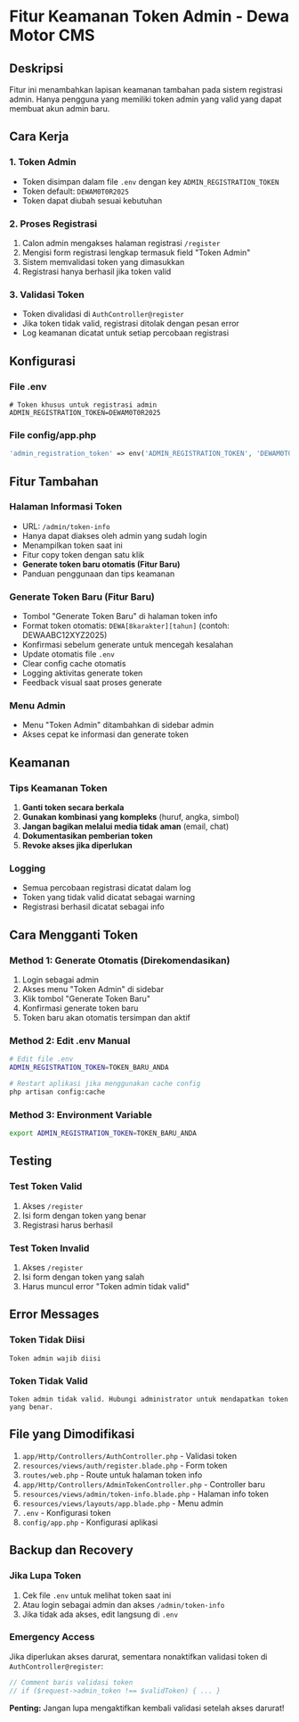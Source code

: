 # Fitur Keamanan Token Admin - Dewa Motor CMS

## Deskripsi

Fitur ini menambahkan lapisan keamanan tambahan pada sistem registrasi admin. Hanya pengguna yang memiliki token admin yang valid yang dapat membuat akun admin baru.

## Cara Kerja

### 1. Token Admin

-   Token disimpan dalam file `.env` dengan key `ADMIN_REGISTRATION_TOKEN`
-   Token default: `DEWAM0T0R2025`
-   Token dapat diubah sesuai kebutuhan

### 2. Proses Registrasi

1. Calon admin mengakses halaman registrasi `/register`
2. Mengisi form registrasi lengkap termasuk field "Token Admin"
3. Sistem memvalidasi token yang dimasukkan
4. Registrasi hanya berhasil jika token valid

### 3. Validasi Token

-   Token divalidasi di `AuthController@register`
-   Jika token tidak valid, registrasi ditolak dengan pesan error
-   Log keamanan dicatat untuk setiap percobaan registrasi

## Konfigurasi

### File .env

```env
# Token khusus untuk registrasi admin
ADMIN_REGISTRATION_TOKEN=DEWAM0T0R2025
```

### File config/app.php

```php
'admin_registration_token' => env('ADMIN_REGISTRATION_TOKEN', 'DEWAM0T0R2025'),
```

## Fitur Tambahan

### Halaman Informasi Token

-   URL: `/admin/token-info`
-   Hanya dapat diakses oleh admin yang sudah login
-   Menampilkan token saat ini
-   Fitur copy token dengan satu klik
-   **Generate token baru otomatis (Fitur Baru)**
-   Panduan penggunaan dan tips keamanan

### Generate Token Baru (Fitur Baru)

-   Tombol "Generate Token Baru" di halaman token info
-   Format token otomatis: `DEWA[8karakter][tahun]` (contoh: DEWAABC12XYZ2025)
-   Konfirmasi sebelum generate untuk mencegah kesalahan
-   Update otomatis file `.env`
-   Clear config cache otomatis
-   Logging aktivitas generate token
-   Feedback visual saat proses generate

### Menu Admin

-   Menu "Token Admin" ditambahkan di sidebar admin
-   Akses cepat ke informasi dan generate token

## Keamanan

### Tips Keamanan Token

1. **Ganti token secara berkala**
2. **Gunakan kombinasi yang kompleks** (huruf, angka, simbol)
3. **Jangan bagikan melalui media tidak aman** (email, chat)
4. **Dokumentasikan pemberian token**
5. **Revoke akses jika diperlukan**

### Logging

-   Semua percobaan registrasi dicatat dalam log
-   Token yang tidak valid dicatat sebagai warning
-   Registrasi berhasil dicatat sebagai info

## Cara Mengganti Token

### Method 1: Generate Otomatis (Direkomendasikan)

1. Login sebagai admin
2. Akses menu "Token Admin" di sidebar
3. Klik tombol "Generate Token Baru"
4. Konfirmasi generate token baru
5. Token baru akan otomatis tersimpan dan aktif

### Method 2: Edit .env Manual

```bash
# Edit file .env
ADMIN_REGISTRATION_TOKEN=TOKEN_BARU_ANDA

# Restart aplikasi jika menggunakan cache config
php artisan config:cache
```

### Method 3: Environment Variable

```bash
export ADMIN_REGISTRATION_TOKEN=TOKEN_BARU_ANDA
```

## Testing

### Test Token Valid

1. Akses `/register`
2. Isi form dengan token yang benar
3. Registrasi harus berhasil

### Test Token Invalid

1. Akses `/register`
2. Isi form dengan token yang salah
3. Harus muncul error "Token admin tidak valid"

## Error Messages

### Token Tidak Diisi

```
Token admin wajib diisi
```

### Token Tidak Valid

```
Token admin tidak valid. Hubungi administrator untuk mendapatkan token yang benar.
```

## File yang Dimodifikasi

1. `app/Http/Controllers/AuthController.php` - Validasi token
2. `resources/views/auth/register.blade.php` - Form token
3. `routes/web.php` - Route untuk halaman token info
4. `app/Http/Controllers/AdminTokenController.php` - Controller baru
5. `resources/views/admin/token-info.blade.php` - Halaman info token
6. `resources/views/layouts/app.blade.php` - Menu admin
7. `.env` - Konfigurasi token
8. `config/app.php` - Konfigurasi aplikasi

## Backup dan Recovery

### Jika Lupa Token

1. Cek file `.env` untuk melihat token saat ini
2. Atau login sebagai admin dan akses `/admin/token-info`
3. Jika tidak ada akses, edit langsung di `.env`

### Emergency Access

Jika diperlukan akses darurat, sementara nonaktifkan validasi token di `AuthController@register`:

```php
// Comment baris validasi token
// if ($request->admin_token !== $validToken) { ... }
```

**Penting:** Jangan lupa mengaktifkan kembali validasi setelah akses darurat!
